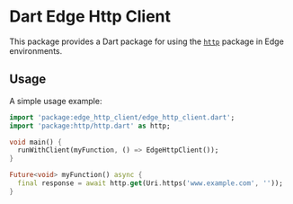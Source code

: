 # Dart Edge Http Client

This package provides a Dart package for using the [`http`](https://pub.dev/packages/http) package in Edge environments.

## Usage

A simple usage example:

```dart
import 'package:edge_http_client/edge_http_client.dart';
import 'package:http/http.dart' as http;

void main() {
  runWithClient(myFunction, () => EdgeHttpClient());
}

Future<void> myFunction() async {
  final response = await http.get(Uri.https('www.example.com', ''));
}
```